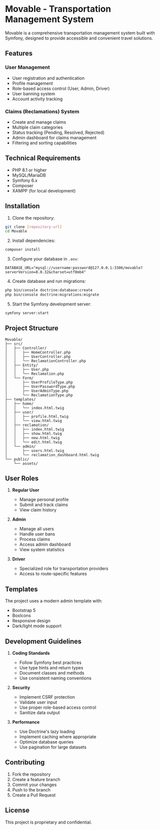 # Movable - Transportation Management System

Movable is a comprehensive transportation management system built with Symfony, designed to provide accessible and convenient travel solutions.

## Features

### User Management
- User registration and authentication
- Profile management
- Role-based access control (User, Admin, Driver)
- User banning system
- Account activity tracking

### Claims (Reclamations) System
- Create and manage claims
- Multiple claim categories
- Status tracking (Pending, Resolved, Rejected)
- Admin dashboard for claims management
- Filtering and sorting capabilities

## Technical Requirements

- PHP 8.1 or higher
- MySQL/MariaDB
- Symfony 6.x
- Composer
- XAMPP (for local development)

## Installation

1. Clone the repository:
```bash
git clone [repository-url]
cd Movable
```

2. Install dependencies:
```bash
composer install
```

3. Configure your database in `.env`:
```
DATABASE_URL="mysql://username:password@127.0.0.1:3306/movable?serverVersion=8.0.32&charset=utf8mb4"
```

4. Create database and run migrations:
```bash
php bin/console doctrine:database:create
php bin/console doctrine:migrations:migrate
```

5. Start the Symfony development server:
```bash
symfony server:start
```

## Project Structure

```
Movable/
├── src/
│   ├── Controller/
│   │   ├── HomeController.php
│   │   ├── UserController.php
│   │   └── ReclamationController.php
│   ├── Entity/
│   │   ├── User.php
│   │   └── Reclamation.php
│   └── Form/
│       ├── UserProfileType.php
│       ├── UserPasswordType.php
│       ├── UserAdminType.php
│       └── ReclamationType.php
├── templates/
│   ├── home/
│   │   └── index.html.twig
│   ├── user/
│   │   ├── profile.html.twig
│   │   └── view.html.twig
│   ├── reclamation/
│   │   ├── index.html.twig
│   │   ├── show.html.twig
│   │   ├── new.html.twig
│   │   └── edit.html.twig
│   └── admin/
│       ├── users.html.twig
│       └── reclamation_dashboard.html.twig
└── public/
    └── assets/
```

## User Roles

1. **Regular User**
   - Manage personal profile
   - Submit and track claims
   - View claim history

2. **Admin**
   - Manage all users
   - Handle user bans
   - Process claims
   - Access admin dashboard
   - View system statistics

3. **Driver**
   - Specialized role for transportation providers
   - Access to route-specific features

## Templates

The project uses a modern admin template with:
- Bootstrap 5
- BoxIcons
- Responsive design
- Dark/light mode support

## Development Guidelines

1. **Coding Standards**
   - Follow Symfony best practices
   - Use type hints and return types
   - Document classes and methods
   - Use consistent naming conventions

2. **Security**
   - Implement CSRF protection
   - Validate user input
   - Use proper role-based access control
   - Sanitize data output

3. **Performance**
   - Use Doctrine's lazy loading
   - Implement caching where appropriate
   - Optimize database queries
   - Use pagination for large datasets

## Contributing

1. Fork the repository
2. Create a feature branch
3. Commit your changes
4. Push to the branch
5. Create a Pull Request

## License

This project is proprietary and confidential.
